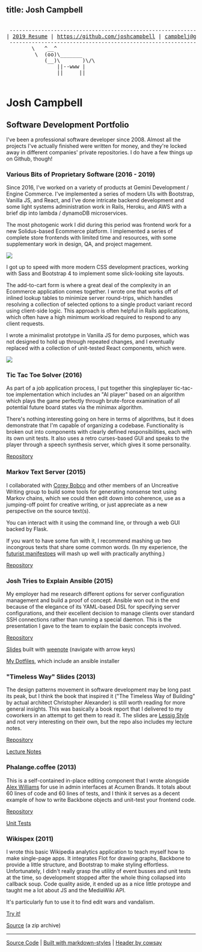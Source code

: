 title: Josh Campbell
---

<pre>

 --------------------------------------------------------------------
| <a href='./static/joshua-campbell-2019.pdf' class='important'>2019 Resume</a> | <a href='https://github.com/joshcampbell'>https://github.com/joshcampbell</a> | <a href="mailto:campbelj@gmail.com">campbelj@gmail.com</a> |
 --------------------------------------------------------------------
        \   ^__^
         \  (oo)\_______
            (__)\       )\/\
                ||--www |
                ||     ||

</pre>

# Josh Campbell

## Software Development Portfolio

I've been a professional software developer since 2008. Almost all the projects I've actually finished were written for money, and they're locked away in different companies' private repositories. I do have a few things up on Github, though!

### Various Bits of Proprietary Software (2016 - 2019)

Since 2016, I've worked on a variety of products at Gemini Development / Engine Commerce. I've implemented a series of modern UIs with Bootstrap, Vanilla JS, and React, and I've done intricate backend development and some light systems administration work in Rails, Heroku, and AWS with a brief dip into lambda / dynamoDB microservices.

The most photogenic work I did during this period was frontend work for a new Solidus-based Ecommerce platform. I implemented a series of complete store frontends with limited time and resources, with some supplementary work in design, QA, and project magement.

![](./static/images/site-layout.jpg)

I got up to speed with more modern CSS development practices, working with Sass and Bootstrap 4 to implement some slick-looking site layouts.

The add-to-cart form is where a great deal of the complexity in an Ecommerce application comes together. I wrote one that works off of inlined lookup tables to minimize server round-trips, which handles resolving a collection of selected options to a single product variant record using client-side logic. This approach is often helpful in Rails applications, which often have a high minimum workload required to respond to any client requests.

I wrote a minimalist prototype in Vanilla JS for demo purposes, which was not designed to hold up through repeated changes, and I eventually replaced with a collection of unit-tested React components, which were.

![](./static/images/add-to-cart.png)

### Tic Tac Toe Solver (2016)

As part of a job application process, I put together this singleplayer tic-tac-toe implementation which includes an "AI player" based on an algorithm which plays the game perfectly through brute-force examination of all potential future board states via the minimax algorithm. 

There's nothing interesting going on here in terms of algorithms, but it does demonstrate that I'm capable of organizing a codebase. Functionality is broken out into components with clearly defined responsibilities, each with its own unit tests. It also uses a retro curses-based GUI and speaks to the player through a speech synthesis server, which gives it some personality.

[Repository](https://github.com/joshcampbell/tic-tac-toe)

### Markov Text Server (2015)

I collaborated with [Corey Bobco](https://github.com/CoreyBobco) and other members of an Uncreative Writing group to build some tools for generating nonsense text using Markov chains, which we could then edit down into coherence, use as a jumping-off point for creative writing, or just appreciate as a new perspective on the source text(s).

You can interact with it using the command line, or through a web GUI backed by Flask.

If you want to have some fun with it, I recommend mashing up two incongrous texts that share some common words. (In my experience, the [futurist manifestoes](http://www.unknown.nu/futurism/) will mash up well with practically anything.)

[Repository](https://github.com/joshcampbell/markov-text-server)

### Josh Tries to Explain Ansible (2015)

My employer had me research different options for server configuration management and build a proof of concept. Ansible won out in the end because of the elegance of its YAML-based DSL for specifying server configurations, and their excellent decision to manage clients over standard SSH connections rather than running a special daemon. This is the presentation I gave to the team to explain the basic concepts involved.

[Repository](https://github.com/joshcampbell/ansible-presentation)

[Slides](./static/ansible-presentation/index.html) built with [weenote](https://github.com/jed/weenote) (navigate with arrow keys)

[My Dotfiles](https://github.com/joshcampbell/dotfiles), which include an ansible installer

### "Timeless Way" Slides (2013)

The design patterns movement in software development may be long past its peak, but I think the book that inspired it ("The Timeless Way of Building" by actual architect Christopher Alexander) is still worth reading for more general insights. This was basically a book report that I delivered to my coworkers in an attempt to get them to read it. The slides are [Lessig Style](http://www.presentationzen.com/presentationzen/2005/10/the_lessig_meth.html) and not very interesting on their own, but the repo also includes my lecture notes.

[Repository](https://github.com/joshcampbell/alexander-presentation)

[Lecture Notes](https://github.com/joshcampbell/alexander-presentation/blob/master/timeless-condensed.md)

### Phalange.coffee (2013)

This is a self-contained in-place editing component that I wrote alongside [Alex Williams](https://github.com/robovirtuoso) for use in admin interfaces at Acumen Brands. It totals about 60 lines of code and 60 lines of tests, and I think it serves as a decent example of how to write Backbone objects and unit-test your frontend code.

[Repository](https://github.com/acumenbrands/phalange)

[Unit Tests](https://github.com/acumenbrands/phalange/blob/master/spec/phalangeSpec.coffee)

### Wikispex (2011)

I wrote this basic Wikipedia analytics application to teach myself how to make single-page apps. It integrates Flot for drawing graphs, Backbone to provide a little structure, and Bootstrap to make styling effortless. Unfortunately, I didn't really grasp the utility of event busses and unit tests at the time, so development stopped after the whole thing collapsed into callback soup. Code quality aside, it ended up as a nice little protoype and taught me a lot about JS and the MediaWiki API.

It's particularly fun to use it to find edit wars and vandalism.

[Try it!](./static/wikispex-prototype/index.html)

[Source](./static/wikispex.zip) (a zip archive)

---

[Source Code](https://github.com/joshcampbell/joshcampbell.github.io) | [Built with markdown-styles](https://github.com/mixu/markdown-styles) | [Header by cowsay](https://en.wikipedia.org/wiki/Cowsay)
